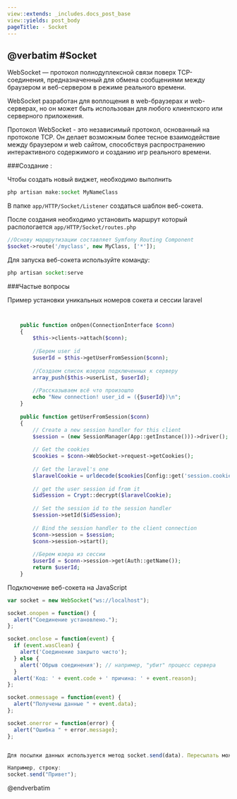 ```yaml
---
view::extends: _includes.docs_post_base
view::yields: post_body
pageTitle: - Socket
---
```

@verbatim
#Socket
----------

WebSocket — протокол полнодуплексной связи поверх TCP-соединения, предназначенный для обмена сообщениями между браузером и веб-сервером в режиме реального времени.

WebSocket разработан для воплощения в web-браузерах и web-серверах, но он может быть использован для любого клиентского или серверного приложения. 

Протокол WebSocket - это независимый протокол, основанный на протоколе TCP. Он делает возможным более тесное взаимодействие между браузером и web сайтом, способствуя распространению интерактивного содержимого и созданию игр реального времени.


###Создание :
	
Чтобы создать новый виджет, необходимо выполнить
```php
php artisan make:socket MyNameClass
```
В папке `app/HTTP/Socket/Listener` создаться шаблон веб-сокета.

После создания необходимо установить маршрут который распологается `app/HTTP/Socket/routes.php`

```php
//Основу маршрутизации составляет Symfony Routing Component
$socket->route('/myclass', new MyClass, ['*']);
```

Для запуска веб-сокета используйте команду:
```php
php artisan socket:serve
```

###Частые вопросы

Пример установки уникальных номеров сокета и сессии laravel
```php


    public function onOpen(ConnectionInterface $conn)
    {
        $this->clients->attach($conn);
        
        //Берем user id
        $userId = $this->getUserFromSession($conn);
        
        //Создаем список юзеров подключенных к серверу
        array_push($this->userList, $userId);
        
        //Рассказываем всё что произошло
        echo "New connection! user_id = ({$userId})\n";
    }
    
    public function getUserFromSession($conn)
    {
        // Create a new session handler for this client
        $session = (new SessionManager(App::getInstance()))->driver();
        
        // Get the cookies
        $cookies = $conn->WebSocket->request->getCookies();
        
        // Get the laravel's one
        $laravelCookie = urldecode($cookies[Config::get('session.cookie')]);
        
        // get the user session id from it
        $idSession = Crypt::decrypt($laravelCookie);
        
        // Set the session id to the session handler
        $session->setId($idSession);
        
        // Bind the session handler to the client connection
        $conn->session = $session;
        $conn->session->start();
        
        //Берем юзера из сессии
        $userId = $conn->session->get(Auth::getName());
        return $userId;
    }

```


Подключение веб-сокета на JavaScript

```javascript
var socket = new WebSocket("ws://localhost");

socket.onopen = function() {
  alert("Соединение установлено.");
};

socket.onclose = function(event) {
  if (event.wasClean) {
    alert('Соединение закрыто чисто');
  } else {
    alert('Обрыв соединения'); // например, "убит" процесс сервера
  }
  alert('Код: ' + event.code + ' причина: ' + event.reason);
};

socket.onmessage = function(event) {
  alert("Получены данные " + event.data);
};

socket.onerror = function(error) {
  alert("Ошибка " + error.message);
};


Для посылки данных используется метод socket.send(data). Пересылать можно любые данные.

Например, строку:
socket.send("Привет");

```

@endverbatim

